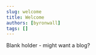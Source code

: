 ```yaml
---
slug: welcome
title: Welcome
authors: [byronwall]
tags: []
---
```


Blank holder - might want a blog?
